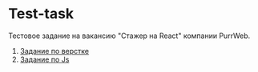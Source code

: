 # Test-task
Тестовое задание на вакансию "Стажер на React" компании PurrWeb. 
1. <a href='https://orlov-dmitri.github.io/PurrWeb/'  target="_blank"> Задание по верстке </a>
2. <a href='https://orlov-dmitri.github.io/SliderJs/'  target="_blank"> Задание по Js </a>

